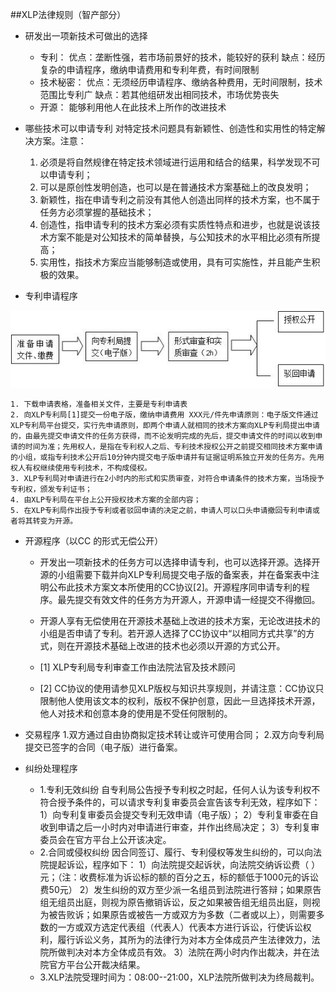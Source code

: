 ##XLP法律规则（智产部分）
* 研发出一项新技术可做出的选择
	* 专利：
优点：垄断性强，若市场前景好的技术，能较好的获利
缺点：经历复杂的申请程序，缴纳申请费用和专利年费，有时间限制
	* 技术秘密：
优点：无须经历申请程序、缴纳各种费用，无时间限制，技术范围比专利广
缺点：若其他组研发出相同技术，市场优势丧失
	* 开源：
能够利用他人在此技术上所作的改进技术



* 哪些技术可以申请专利
对特定技术问题具有新颖性、创造性和实用性的特定解决方案。注意：
	1. 必须是将自然规律在特定技术领域进行运用和结合的结果，科学发现不可以申请专利；
	1. 可以是原创性发明创造，也可以是在普通技术方案基础上的改良发明；
	2. 新颖性，指在申请专利之前没有其他人创造出同样的技术方案，也不属于任务方必须掌握的基础技术；
	3. 创造性，指申请专利的技术方案必须有实质性特点和进步，也就是说该技术方案不能是对公知技术的简单替换，与公知技术的水平相比必须有所提高；
	4. 实用性，指技术方案应当能够制造或使用，具有可实施性，并且能产生积极的效果。


* 专利申请程序

![0](../assets/appendix/law_rule/00.jpg)

	1. 下载申请表格，准备相关文件，主要是专利申请表
	2. 向XLP专利局[1]提交一份电子版，缴纳申请费用 XXX元/件先申请原则：电子版文件通过XLP专利局平台提交，实行先申请原则，即两个申请人就相同的技术方案向XLP专利局提出申请的，由最先提交申请文件的任务方获得，而不论发明完成的先后，提交申请文件的时间以收到申请的时间为准；先用权人，是指在专利权人之后、专利技术授权公开之前提交相同技术方案申请的小组，或指专利技术公开后10分钟内提交电子版申请并有证据证明系独立开发的任务方。先用权人有权继续使用专利技术，不构成侵权。
	3. XLP专利局对申请进行在2小时内的形式和实质审查，对符合申请条件的技术方案，当场授予专利权，颁发专利证书；
	4. 由XLP专利局在平台上公开授权技术方案的全部内容；
	5. 在XLP专利局作出授予专利或者驳回申请的决定之前，申请人可以口头申请撤回专利申请或者将其转变为开源。

* 开源程序（以CC 的形式无偿公开）
	* 开发出一项新技术的任务方可以选择申请专利，也可以选择开源。选择开源的小组需要下载并向XLP专利局提交电子版的备案表，并在备案表中注明公布此技术方案文本所使用的CC协议[2]。开源程序同申请专利的程序。最先提交有效文件的任务方为开源人，开源申请一经提交不得撤回。
	* 开源人享有无偿使用在开源技术基础上改进的技术方案，无论改进技术的小组是否申请了专利。若开源人选择了CC协议中“以相同方式共享”的方式，则在开源技术基础上改进的技术也必须以开源的方式公开。

 	* [1]  XLP专利局专利审查工作由法院法官及技术顾问

 	* [2] CC协议的使用请参见XLP版权与知识共享规则，并请注意：CC协议只限制他人使用该文本的权利，版权不保护创意，因此一旦选择技术开源，他人对技术和创意本身的使用是不受任何限制的。

* 交易程序
	1.双方通过自由协商拟定技术转让或许可使用合同；
	2.双方向专利局提交已签字的合同（电子版）进行备案。

* 纠纷处理程序
	* 1.专利无效纠纷
自专利局公告授予专利权之时起，任何人认为该专利权不符合授予条件的，可以请求专利复审委员会宣告该专利无效，程序如下：
    1）向专利复审委员会提交专利无效申请（电子版）；
    2）专利复审委在自收到申请之后一小时内对申请进行审查，并作出终局决定；
    3）专利复审委员会在官方平台上公开该决定。
	* 2.合同或侵权纠纷
	因合同签订、履行、专利侵权等发生纠纷的，可以向法院提起诉讼，程序如下：
    1）向法院提交起诉状，向法院交纳诉讼费（  ）元；（注：收费标准为诉讼标的额的百分之五，标的额低于1000元的诉讼费50元）
   	2）发生纠纷的双方至少派一名组员到法院进行答辩；如果原告组无组员出庭，则视为原告撤销诉讼，反之如果被告组无组员出庭，则视为被告败诉；如果原告或被告一方或双方为多数（二者或以上），则需要多数的一方或双方选定代表组（代表人）代表本方进行诉讼，行使诉讼权利，履行诉讼义务，其所为的法律行为对本方全体成员产生法律效力，法院所做判决对本方全体成员有效。
   	3）法院在两小时内作出裁决，并在法院官方平台公开裁决结果。
	* 3.XLP法院受理时间为：08:00--21:00，XLP法院所做判决为终局裁判。

